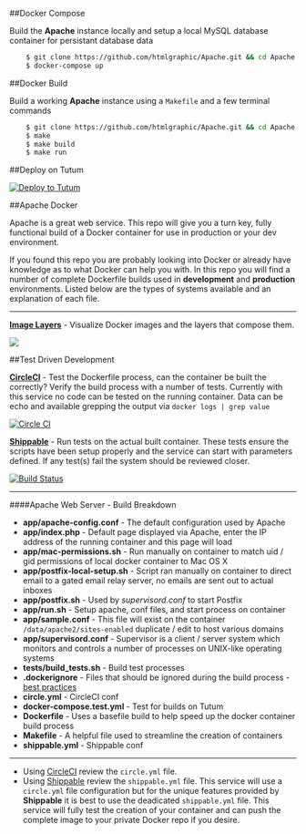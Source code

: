 ##Docker Compose

Build the **Apache** instance locally and setup a local MySQL database container for persistant database data

```bash
	$ git clone https://github.com/htmlgraphic/Apache.git && cd Apache
	$ docker-compose up
```

##Docker Build

Build a working **Apache** instance using a `Makefile` and a few terminal commands

```bash
	$ git clone https://github.com/htmlgraphic/Apache.git && cd Apache
	$ make
	$ make build
	$ make run
```

##Deploy on Tutum

[![Deploy to Tutum](https://s.tutum.co/deploy-to-tutum.svg)](https://dashboard.tutum.co/stack/deploy/)



##Apache Docker

Apache is a great web service. This repo will give you a turn key, fully functional build of a Docker container for use in production or your dev environment.


If you found this repo you are probably looking into Docker or already have knowledge as to what Docker can help you with. In this repo you will find a number of complete Dockerfile builds used in **development** and **production** environments. Listed below are the types of systems available and an explanation of each file. 

---


**[Image Layers](https://imagelayers.io/?images=htmlgraphic/apache:latest)** -  Visualize Docker images and the layers that compose them.

[![](https://badge.imagelayers.io/htmlgraphic/apache:latest.svg)](https://imagelayers.io/?images=htmlgraphic/apache:latest 'Get your own badge on imagelayers.io')



##Test Driven Development

**[CircleCI](https://circleci.com/gh/htmlgraphic/Postfix)** - Test the Dockerfile process, can the container be built the correctly? Verify the build process with a number of tests. Currently with this service no code can be tested on the running container. Data can be echo and available grepping the output via `docker logs | grep value`

[![Circle CI](https://circleci.com/gh/htmlgraphic/Apache/tree/master.svg?style=svg&circle-token=6f8463477c38cc56c01834f54deaaac355916654)](https://circleci.com/gh/htmlgraphic/Apache/tree/master)


**[Shippable](https://shippable.com)** - Run tests on the actual built container. These tests ensure the scripts have been setup properly and the service can start with parameters defined. If any test(s) fail the system should be reviewed closer.

[![Build Status](https://api.shippable.com/projects/54cf015b5ab6cc13528a7b6a/badge?branchName=master)](https://app.shippable.com/projects/54cf015b5ab6cc13528a7b6a/builds/latest)

---

####Apache Web Server - Build Breakdown
* **app/apache-config.conf** - The default configuration used by Apache
* **app/index.php** - Default page displayed via Apache, enter the IP address of the running container and this page will load
* **app/mac-permissions.sh** - Run manually on container to match uid / gid permissions of local docker container to Mac OS X
* **app/postfix-local-setup.sh** - Script ran manually on container to direct email to a gated email relay server, no emails are sent out to actual inboxes
* **app/postfix.sh** - Used by *supervisord.conf* to start Postfix
* **app/run.sh** - Setup apache, conf files, and start process on container
* **app/sample.conf** - This file will exist on the container `/data/apache2/sites-enabled` duplicate / edit to host various domains
* **app/supervisord.conf** - Supervisor is a client / server system which monitors and controls a number of processes on UNIX-like operating systems
* **tests/build_tests.sh** - Build test processes
* **.dockerignore** - Files that should be ignored during the build process - [best practices](https://docs.docker.com/articles/dockerfile_best-practices/#use-a-dockerignore-file)
* **circle.yml** - CircleCI conf
* **docker-compose.test.yml** - Test for builds on Tutum
* **Dockerfile** - Uses a basefile build to help speed up the docker container build process
* **Makefile** - A helpful file used to streamline the creation of containers
* **shippable.yml** - Shippable conf

---

* Using [CircleCI](https://circleci.com/gh/htmlgraphic/Docker) review the `circle.yml` file. 
* Using [Shippable](http://shippable.com) review the `shippable.yml` file. This service will use a `circle.yml` file configuration but for the unique features provided by **Shippable** it is best to use the deadicated `shippable.yml` file. This service will fully test the creation of your container and can push the complete image to your private Docker repo if you desire.
